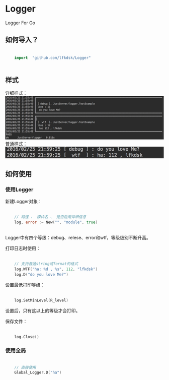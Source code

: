# Logger

Logger For Go

## 如何导入？  


``` go  

	import 	"github.com/lfkdsk/Logger"  
	

```


## 样式  

详细样式：  
![pic](art/pic.png)  
普通样式：  
![pic2](art/pic2.png)

## 如何使用

### 使用Logger  

新建Logger对象：

``` go
 
	// 路径 、 模块名 、 是否启用详细信息
	log, error := New("", "module", true)
	

```

Logger中有四个等级：debug、relese、error和wtf，等级级别不断升高。

打印日志时使用：

``` go 
	
	// 支持普通string或format的格式
	log.WTF("ha: %d , %s", 112, "lfkdsk")
	log.D("do you love Me?")

```

设置最低打印等级：

``` go

	log.SetMinLevel(R_level)

```
设置后，只有这以上的等级才会打印。

保存文件：

``` go

	log.Close()

```

### 使用全局

``` go

	// 直接使用
	Global_Logger.D("ha")


```